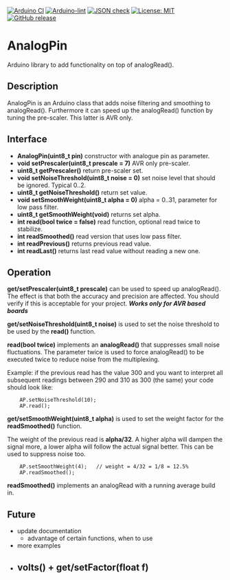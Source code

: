 
[![Arduino CI](https://github.com/RobTillaart/AnalogPin/workflows/Arduino%20CI/badge.svg)](https://github.com/marketplace/actions/arduino_ci)
[![Arduino-lint](https://github.com/RobTillaart/AnalogPin/actions/workflows/arduino-lint.yml/badge.svg)](https://github.com/RobTillaart/AnalogPin/actions/workflows/arduino-lint.yml)
[![JSON check](https://github.com/RobTillaart/AnalogPin/actions/workflows/jsoncheck.yml/badge.svg)](https://github.com/RobTillaart/AnalogPin/actions/workflows/jsoncheck.yml)
[![License: MIT](https://img.shields.io/badge/license-MIT-green.svg)](https://github.com/RobTillaart/AnalogPin/blob/master/LICENSE)
[![GitHub release](https://img.shields.io/github/release/RobTillaart/AnalogPin.svg?maxAge=3600)](https://github.com/RobTillaart/AnalogPin/releases)


# AnalogPin

Arduino library to add functionality on top of analogRead().


## Description

AnalogPin is an Arduino class that adds noise filtering and smoothing to analogRead().
Furthermore it can speed up the analogRead() function by tuning the pre-scaler.
This latter is AVR only.


## Interface


- **AnalogPin(uint8_t pin)** constructor with analogue pin as parameter.
- **void setPrescaler(uint8_t prescale = 7)** AVR only pre-scaler.
- **uint8_t getPrescaler()** return pre-scaler set.
- **void  setNoiseThreshold(uint8_t noise = 0)** set noise level that should be ignored. Typical 0..2.
- **uint8_t getNoiseThreshold()** return set value.
- **void setSmoothWeight(uint8_t alpha = 0)** alpha = 0..31, parameter for low pass filter.
- **uint8_t getSmoothWeight(void)** returns set alpha.
- **int read(bool twice = false)** read function, optional read twice to stabilize.
- **int readSmoothed()** read version that uses low pass filter.
- **int readPrevious()** returns previous read value.
- **int readLast()** returns last read value without reading a new one.


## Operation

**get/setPrescaler(uint8_t prescale)** can be used to speed up analogRead().  
The effect is that both the accuracy and precision are affected.
You should verify if this is acceptable for your project.
***Works only for AVR based boards***

**get/setNoiseThreshold(uint8_t noise)** is used to set the noise threshold to be used by the **read()** function.

**read(bool twice)** implements an **analogRead()** that suppresses small noise fluctuations.
The parameter twice is used to force analogRead() to be executed twice to reduce noise from the multiplexing.

Example: if the previous read has the value 300 and you
want to interpret all subsequent readings between 290
and 310 as 300 (the same) your code should look like:
```
    AP.setNoiseThreshold(10);
    AP.read();
```

**get/setSmoothWeight(uint8_t alpha)** is used to set the weight factor for the **readSmoothed()** function.

The weight of the previous read is **alpha/32**.
A higher alpha will dampen the signal more, a lower alpha
will follow the actual signal better.
This can be used to suppress noise too.

```
    AP.setSmoothWeight(4);   // weight = 4/32 = 1/8 = 12.5%
    AP.readSmoothed();
```

**readSmoothed()** implements an analogRead with a running average build in.


## Future

- update documentation
  - advantage of certain functions, when to use
- more examples
- **volts()** + get/setFactor(float f)
  - 


